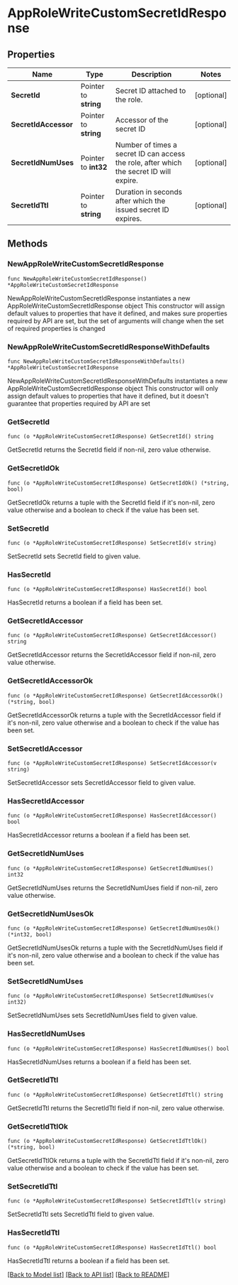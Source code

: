# AppRoleWriteCustomSecretIdResponse


## Properties

Name | Type | Description | Notes
------------ | ------------- | ------------- | -------------
**SecretId** | Pointer to **string** | Secret ID attached to the role. | [optional] 
**SecretIdAccessor** | Pointer to **string** | Accessor of the secret ID | [optional] 
**SecretIdNumUses** | Pointer to **int32** | Number of times a secret ID can access the role, after which the secret ID will expire. | [optional] 
**SecretIdTtl** | Pointer to **string** | Duration in seconds after which the issued secret ID expires. | [optional] 



## Methods


### NewAppRoleWriteCustomSecretIdResponse

`func NewAppRoleWriteCustomSecretIdResponse() *AppRoleWriteCustomSecretIdResponse`

NewAppRoleWriteCustomSecretIdResponse instantiates a new AppRoleWriteCustomSecretIdResponse object
This constructor will assign default values to properties that have it defined,
and makes sure properties required by API are set, but the set of arguments
will change when the set of required properties is changed

### NewAppRoleWriteCustomSecretIdResponseWithDefaults

`func NewAppRoleWriteCustomSecretIdResponseWithDefaults() *AppRoleWriteCustomSecretIdResponse`

NewAppRoleWriteCustomSecretIdResponseWithDefaults instantiates a new AppRoleWriteCustomSecretIdResponse object
This constructor will only assign default values to properties that have it defined,
but it doesn't guarantee that properties required by API are set


### GetSecretId

`func (o *AppRoleWriteCustomSecretIdResponse) GetSecretId() string`

GetSecretId returns the SecretId field if non-nil, zero value otherwise.

### GetSecretIdOk

`func (o *AppRoleWriteCustomSecretIdResponse) GetSecretIdOk() (*string, bool)`

GetSecretIdOk returns a tuple with the SecretId field if it's non-nil, zero value otherwise
and a boolean to check if the value has been set.

### SetSecretId

`func (o *AppRoleWriteCustomSecretIdResponse) SetSecretId(v string)`

SetSecretId sets SecretId field to given value.


### HasSecretId

`func (o *AppRoleWriteCustomSecretIdResponse) HasSecretId() bool`

HasSecretId returns a boolean if a field has been set.




### GetSecretIdAccessor

`func (o *AppRoleWriteCustomSecretIdResponse) GetSecretIdAccessor() string`

GetSecretIdAccessor returns the SecretIdAccessor field if non-nil, zero value otherwise.

### GetSecretIdAccessorOk

`func (o *AppRoleWriteCustomSecretIdResponse) GetSecretIdAccessorOk() (*string, bool)`

GetSecretIdAccessorOk returns a tuple with the SecretIdAccessor field if it's non-nil, zero value otherwise
and a boolean to check if the value has been set.

### SetSecretIdAccessor

`func (o *AppRoleWriteCustomSecretIdResponse) SetSecretIdAccessor(v string)`

SetSecretIdAccessor sets SecretIdAccessor field to given value.


### HasSecretIdAccessor

`func (o *AppRoleWriteCustomSecretIdResponse) HasSecretIdAccessor() bool`

HasSecretIdAccessor returns a boolean if a field has been set.




### GetSecretIdNumUses

`func (o *AppRoleWriteCustomSecretIdResponse) GetSecretIdNumUses() int32`

GetSecretIdNumUses returns the SecretIdNumUses field if non-nil, zero value otherwise.

### GetSecretIdNumUsesOk

`func (o *AppRoleWriteCustomSecretIdResponse) GetSecretIdNumUsesOk() (*int32, bool)`

GetSecretIdNumUsesOk returns a tuple with the SecretIdNumUses field if it's non-nil, zero value otherwise
and a boolean to check if the value has been set.

### SetSecretIdNumUses

`func (o *AppRoleWriteCustomSecretIdResponse) SetSecretIdNumUses(v int32)`

SetSecretIdNumUses sets SecretIdNumUses field to given value.


### HasSecretIdNumUses

`func (o *AppRoleWriteCustomSecretIdResponse) HasSecretIdNumUses() bool`

HasSecretIdNumUses returns a boolean if a field has been set.




### GetSecretIdTtl

`func (o *AppRoleWriteCustomSecretIdResponse) GetSecretIdTtl() string`

GetSecretIdTtl returns the SecretIdTtl field if non-nil, zero value otherwise.

### GetSecretIdTtlOk

`func (o *AppRoleWriteCustomSecretIdResponse) GetSecretIdTtlOk() (*string, bool)`

GetSecretIdTtlOk returns a tuple with the SecretIdTtl field if it's non-nil, zero value otherwise
and a boolean to check if the value has been set.

### SetSecretIdTtl

`func (o *AppRoleWriteCustomSecretIdResponse) SetSecretIdTtl(v string)`

SetSecretIdTtl sets SecretIdTtl field to given value.


### HasSecretIdTtl

`func (o *AppRoleWriteCustomSecretIdResponse) HasSecretIdTtl() bool`

HasSecretIdTtl returns a boolean if a field has been set.









[[Back to Model list]](../README.md#documentation-for-models) [[Back to API list]](../README.md#documentation-for-api-endpoints) [[Back to README]](../README.md)


